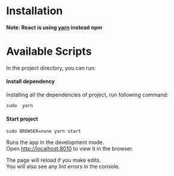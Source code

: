 # Installation

**Note: React is using [yarn](https://yarnpkg.com/en/docs/install) instead npm**

# Available Scripts
In the project directory, you can run:

#### Install dependency
Installing all the dependencies of project, run following command:

```sudo  yarn ```

#### Start project
``` sudo BROWSER=none yarn start ```

Runs the app in the development mode.<br>
Open [http://localhost:8010](http://localhost:8010) to view it in the browser.

The page will reload if you make edits.<br>
You will also see any lint errors in the console.
